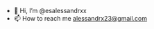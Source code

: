 - 👋 Hi, I’m @esalessandrxx
- 📫 How to reach me alessandrx23@gmail.com 

<!---
esalessandrxx/esalessandrxx is a ✨ special ✨ repository because its `README.md` (this file) appears on your GitHub profile.
You can click the Preview link to take a look at your changes.
--->
